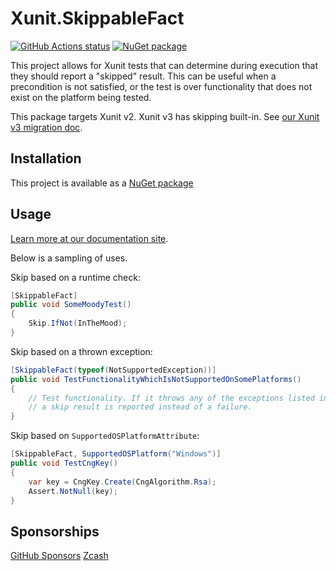 Xunit.SkippableFact
======================

[![GitHub Actions status](https://github.com/aarnott/Xunit.SkippableFact/actions/workflows/build.yml/badge.svg)](https://github.com/AArnott/Xunit.SkippableFact/actions/workflows/build.yml)
[![NuGet package](https://img.shields.io/nuget/v/xunit.skippablefact.svg)](https://nuget.org/packages/xunit.skippablefact)

This project allows for Xunit tests that can determine during execution that they should report a "skipped" result.
This can be useful when a precondition is not satisfied, or the test is over functionality that does not exist on the platform being tested.

This package targets Xunit v2.
Xunit v3 has skipping built-in.
See [our Xunit v3 migration doc](https://aarnott.github.io/Xunit.SkippableFact/docs/xunit-v3.html).

## Installation

This project is available as a [NuGet package][NuPkg]

## Usage

[Learn more at our documentation site](https://aarnott.github.io/Xunit.SkippableFact/).

Below is a sampling of uses.

Skip based on a runtime check:

```csharp
[SkippableFact]
public void SomeMoodyTest()
{
    Skip.IfNot(InTheMood);
}
```

Skip based on a thrown exception:

```csharp
[SkippableFact(typeof(NotSupportedException))]
public void TestFunctionalityWhichIsNotSupportedOnSomePlatforms()
{
    // Test functionality. If it throws any of the exceptions listed in the attribute,
    // a skip result is reported instead of a failure.
}
```

Skip based on `SupportedOSPlatformAttribute`:

```csharp
[SkippableFact, SupportedOSPlatform("Windows")]
public void TestCngKey()
{
    var key = CngKey.Create(CngAlgorithm.Rsa);
    Assert.NotNull(key);
}
```

## Sponsorships

[GitHub Sponsors](https://github.com/sponsors/AArnott)
[Zcash](zcash:u1vv2ws6xhs72faugmlrasyeq298l05rrj6wfw8hr3r29y3czev5qt4ugp7kylz6suu04363ze92dfg8ftxf3237js0x9p5r82fgy47xkjnw75tqaevhfh0rnua72hurt22v3w3f7h8yt6mxaa0wpeeh9jcm359ww3rl6fj5ylqqv54uuwrs8q4gys9r3cxdm3yslsh3rt6p7wznzhky7)

[NuPkg]: https://www.nuget.org/packages/Xunit.SkippableFact
